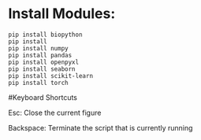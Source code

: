 # Install Modules:

    pip install biopython
    pip install 
    pip install numpy
    pip install pandas
    pip install openpyxl
    pip install seaborn
    pip install scikit-learn
    pip install torch


#Keyboard Shortcuts

Esc: Close the current figure

Backspace: Terminate the script that is currently running
  
